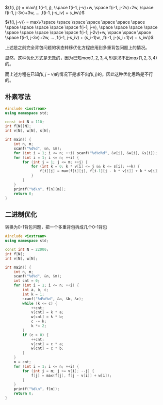 ${f(i, j)} = max\{ f(i-1, j), \space f(i-1, j-v)+w, \space f(i-1, j-2v)+2w, \space f(i-1, j-3v)+3w, ... ,f(i-1, j-s_iv) + s_iw\}$

${f(i, j-v)} = max\{\space \space \space \space \space \space \space \space \space \space \space \space f(i-1, j-v), \space \space \space \space \space \space \space \space \space f(i-1, j-2v)+w, \space \space \space \space f(i-1, j-3v)+2w, ... ,f(i-1, j-s_iv) + (s_i-1)w, ,f(i-1, j-(s_i+1)v) + s_iw\}$

上述是之前完全背包问题的状态转移优化方程应用到多重背包问题上的情况。

显然，这种优化方式是无效的，因为已知${max(1,2,3,4,5)}$是求不出${max(1,2,3,4)}$的。

而上述方程在已知${f(i,j-v)}$的情况下是求不出${f(i,j)}$的。因此这种优化思路是不行的。



## 朴素写法

```C++
#include <iostream>
using namespace std;

const int N = 110;
int f[N][N];
int v[N], w[N], s[N];

int main() {
    int n, m;
    scanf("%d%d", &n, &m);
    for (int i = 1; i <= n; ++i) scanf("%d%d%d", &v[i], &w[i], &s[i]);
    for (int i = 1; i <= n; ++i) {
        for (int j = 1; j <= m; ++j) {
            for (int k = 0; k * v[i] <= j && k <= s[i]; ++k) {
                f[i][j] = max(f[i][j], f[i-1][j - k * v[i]] + k * w[i]);
            }
        }
    }
    printf("%d\n", f[n][m]);
    return 0;
}
```



## 二进制优化

转换为0-1背包问题，把一个多重背包拆成几个0-1背包

```C++
#include <iostream>
using namespace std;

const int N = 22000;
int f[N];
int v[N], w[N];

int main() {
    int n, m;
    scanf("%d%d", &n, &m);
    int cnt = 0;
    for (int i = 1; i <= n; ++i) {
        int a, b, c;
        int k = 1;
        scanf("%d%d%d", &a, &b, &c);
        while (k <= c) {
            ++cnt;
            v[cnt] = k * a;
            w[cnt] = k * b;
            c -= k;
            k *= 2;
        }
        if (c > 0) {
            ++cnt;
            v[cnt] = c * a;
            w[cnt] = c * b;
        }
    }
    n = cnt;
    for (int i = 1; i <= n; ++i) {
        for (int j = m; j >= v[i]; --j) {
            f[j] = max(f[j], f[j - v[i]] + w[i]);
        }
    }
    printf("%d\n", f[m]);
    return 0;
}
```




